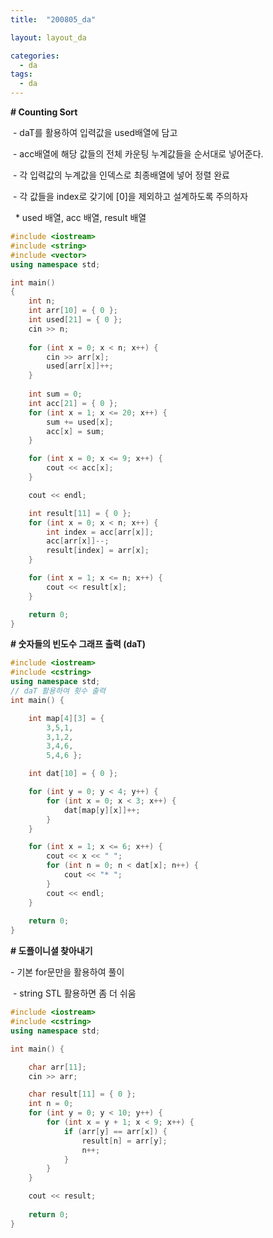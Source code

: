 ```yaml
---
title:  "200805_da"

layout: layout_da

categories:
  - da
tags:
  - da
---
```

****\# Counting Sort****

 - daT를 활용하여 입력값을 used배열에 담고

 - acc배열에 해당 값들의 전체 카운팅 누계값들을 순서대로 넣어준다.

 - 각 입력값의 누계값을 인덱스로 최종배열에 넣어 정렬 완료

 - 각 값들을 index로 갖기에 \[0\]을 제외하고 설계하도록 주의하자

  \* used 배열, acc 배열, result 배열 

```c++
#include <iostream>
#include <string>
#include <vector>
using namespace std;

int main()
{
	int n;
	int arr[10] = { 0 };
	int used[21] = { 0 };
	cin >> n;
	
	for (int x = 0; x < n; x++) {
		cin >> arr[x];
		used[arr[x]]++;
	}
	
	int sum = 0;
	int acc[21] = { 0 };
	for (int x = 1; x <= 20; x++) {
		sum += used[x];
		acc[x] = sum;
	}

	for (int x = 0; x <= 9; x++) {
		cout << acc[x];
	}

	cout << endl;

	int result[11] = { 0 };
	for (int x = 0; x < n; x++) {
		int index = acc[arr[x]];
		acc[arr[x]]--;
		result[index] = arr[x];
	}

	for (int x = 1; x <= n; x++) {
		cout << result[x];
	}

	return 0;
}
```

**\# 숫자들의 빈도수 그래프 출력 (daT)**

```c++
#include <iostream>
#include <cstring>
using namespace std;
// daT 활용하여 횟수 출력
int main() {

	int map[4][3] = {
		3,5,1,
		3,1,2,
		3,4,6,
		5,4,6 };

	int dat[10] = { 0 };

	for (int y = 0; y < 4; y++) {
		for (int x = 0; x < 3; x++) {
			dat[map[y][x]]++;
		}
	}

	for (int x = 1; x <= 6; x++) {
		cout << x << " ";
		for (int n = 0; n < dat[x]; n++) {
			cout << "* ";
		}
		cout << endl;
	}
	
	return 0;
}
```

**\# 도플이니셜 찾아내기**

\- 기본 for문만을 활용하여 풀이

 - string STL 활용하면 좀 더 쉬움

```c++
#include <iostream>
#include <cstring>
using namespace std;

int main() {

	char arr[11];
	cin >> arr;

	char result[11] = { 0 };
	int n = 0;
	for (int y = 0; y < 10; y++) {
		for (int x = y + 1; x < 9; x++) {
			if (arr[y] == arr[x]) {
				result[n] = arr[y];
				n++;
			}
		}
	}

	cout << result;
	
	return 0;
}
```